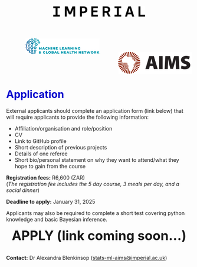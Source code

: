 ---
---

<style>
  h1 {
      color: rgb(0, 0, 205)
  }
  h4 {
      color: rgb(0, 191, 255)
  }
</style>

<center>
<img src="../resources/imperial.png" width="250" style="display:inline-block;margin:5px;"/>
<img src="../resources/mlgh.png" width="200" hspace="50" style="display:inline-block;margin:50px;"/>
<img src="../resources/ammi.png" width="200" style="display:inline-block;margin:-3px"/></center>

# Application

External applicants should complete an application form (link below) that will require applicants to provide the following information:
  + Affiliation/organisation and role/position
  + CV
  + Link to GitHub profile
  + Short description of previous projects
  + Details of one referee
  + Short bio/personal statement on why they want to attend/what they hope to gain from the course

**Registration fees:** R6,600 (ZAR)
<br>(_The registration fee includes the 5 day course, 3 meals per day, and a social dinner_)

**Deadline to apply:** January 31, 2025

Applicants may also be required to complete a short test covering python knowledge and basic Bayesian inference.

<center>
<text style="font-size: 35px;"> <b>APPLY (link coming soon...) </b></text>
</center>
<br>

**Contact:** Dr Alexandra Blenkinsop (<stats-ml-aims@imperial.ac.uk>)


